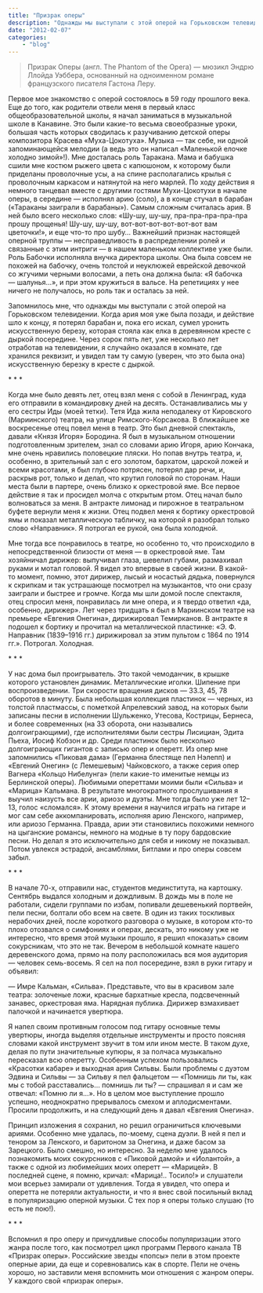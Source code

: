 ```yaml
---
title: "Призрак оперы"
description: "Однажды мы выступали с этой оперой на Горьковском телевидении.  Когда ария моя уже была позади, и действие шло к концу, я потерял барабан и, пока его искал, сумел уронить искусственную березу, которая стояла как елка в деревянном кресте с дыркой посередине.  Через сорок  пять лет,  уже несколько лет отработав на телевидении, я случайно оказался в комнате, где хранился реквизит, и увидел там ту самую (уверен, что это была она)  искусственную березку в кресте с дыркой. "
date: "2012-02-07"
categories: 
    - "blog"
---
```


> Призрак Оперы (англ. The Phantom of the Opera) —&nbsp;мюзикл Эндрю Ллойда Уэббера, основанный на одноименном романе французского писателя Гастона Леру.

Первое мое знакомство с оперой состоялось в 59 году прошлого века. Еще до того, как родители отвели меня в первый класс общеобразовательной школы, я начал заниматься в музыкальной школе в Канавине. Это были какие-то весьма своеобразные уроки, большая часть которых сводилась к разучиванию детской оперы композитора Красева «Муха-Цокотуха». Музыка —&nbsp;так себе, ни одной запоминающейся мелодии (а ведь это он написал «Маленькой елочке холодно зимой»!). Мне досталась роль Таракана. Мама и бабушка сшили мне костюм рыжего цвета с капюшоном, к которому были приделаны проволочные усы, а на спине располагались крылья с проволочным каркасом и натянутой на него марлей. По ходу действия я немного танцевал вместе с другими гостями Мухи-Цокотухи в начале оперы, в середине —&nbsp;исполнял арию (соло), а в конце стучал в барабан («Тараканы заиграли в барабаны»). Самым сложным считалась ария. В ней было всего несколько слов: «Шу-шу, шу-шу, пра-пра-пра-пра-пра прошу прощенья! Шу-шу, шу-шу, вот-вот-вот-вот-вот-вот вам цветочки!», и еще что-то про шубу… Важнейший признак настоящей оперной труппы —&nbsp;несправедливость в распределении ролей и связанные с этим интриги —&nbsp;в нашем маленьком коллективе уже были. Роль Бабочки исполняла внучка директора школы. Она была совсем не похожей на бабочку, очень толстой и неуклюжей еврейской девочкой со жгучими черными волосами, а петь она должна была: «Я бабочка —&nbsp;шалунья…», и при этом кружиться в вальсе. На репетициях у нее ничего не получалось, но роль так и осталась за ней.

Запомнилось мне, что однажды мы выступали с этой оперой на Горьковском телевидении. Когда ария моя уже была позади, и действие шло к концу, я потерял барабан и, пока его искал, сумел уронить искусственную березу, которая стояла как елка в деревянном кресте с дыркой посередине. Через сорок пять лет, уже несколько лет отработав на телевидении, я случайно оказался в комнате, где хранился реквизит, и увидел там ту самую (уверен, что это была она) искусственную березку в кресте с дыркой.

\*&nbsp;\*&nbsp;\*

Когда мне было девять лет, отец взял меня с собой в Ленинград, куда его отправили в командировку дней на десять. Останавливались мы у его сестры Иды (моей тетки). Тетя Ида жила неподалеку от Кировского (Мариинского) театра, на улице Римского-Корсакова. В ближайшее же воскресенье отец повел меня в театр. Это был дневной спектакль, давали «Князя Игоря» Бородина. Я был в музыкальном отношении подготовленным зрителем, знал со словами арию Игоря, арию Кончака, мне очень нравились половецкие пляски. Но попав внутрь театра, и, особенно, в зрительный зал с его золотом, бархатом, царской ложей и всеми красотами, я был глубоко потрясен, потерял дар речи, и, раскрыв рот, только и делал, что крутил головой по сторонам. Наши места были в партере, очень близко к оркестровой яме. Все первое действие я так и просидел молча с открытым ртом. Отец начал было волноваться за меня. В антракте лимонад и пирожное в театральном буфете вернули меня к жизни. Отец подвел меня к бортику оркестровой ямы и показал металлическую табличку, на которой я разобрал только слово «Направник». Я потрогал ее рукой, она была холодной.

Мне тогда все понравилось в театре, но особенно то, что происходило в непосредственной близости от меня —&nbsp;в оркестровой яме. Там хозяйничал дирижер: выпучивал глаза, шевелил губами, размахивал руками и мотал головой. Я видел это впервые в своей жизни. В какой-то момент, помню, этот дирижер, лысый и носастый дядька, повернулся к скрипкам и так устрашающе посмотрел на музыкантов, что они сразу заиграли и быстрее и громче. Когда мы шли домой после спектакля, отец спросил меня, понравилась ли мне опера, и я твердо ответил «да, особенно, дирижер». Лет через тридцать я был в Мариинском театре на премьере «Евгения Онегина», дирижировал Темирканов. В антракте я подошел к бортику и прочитал на металлической пластинке: «Э. Ф. Направник (1839–1916 гг.) дирижировал за этим пультом с 1864 по 1914 гг.». Потрогал. Холодная.

\*&nbsp;\*&nbsp;\*

У нас дома был проигрыватель. Это такой чемоданчик, в крышке которого установлен динамик. Металлические иголки. Шипение при воспроизведении. Три скорости вращения дисков —&nbsp;33.3, 45, 78 оборотов в минуту. Была небольшая коллекция пластинок —&nbsp;черных, из толстой пластмассы, с пометкой Апрелевский завод, на которых были записаны песни в исполнении Шульженко, Утесова, Кострицы, Бернеса, и более современных (на 33 оборота, они назывались долгоиграющими), где исполнителями были сестры Лисициан, Эдита Пьеха, Иосиф Кобзон и др. Среди пластинок было несколько долгоиграющих гигантов с записью опер и оперетт. Из опер мне запомнились «Пиковая дама» (Германна блестяще пел Нэлепп) и «Евгений Онегин» (с Лемешевым) Чайковского, а также серия опер Вагнера «Кольцо Нибелунга» (пели какие-то именитые немцы из Берлинской оперы). Любимыми опереттами моими были «Сильва» и «Марица» Кальмана. В результате многократного прослушивания я выучил наизусть все арии, ариозо и дуэты. Мне тогда было уже лет 12–13, голос «сломался». К этому времени я научился играть на гитаре и мог сам себе аккомпанировать, исполняя арию Ленского, например, или ариозо Германна. Правда, арии эти становились похожими немного на цыганские романсы, немного на модные в ту пору бардовские песни. Но делал я это исключительно для себя и никому не показывал. Потом увлекся эстрадой, ансамблями, Битлами и про оперы совсем забыл.

\*&nbsp;\*&nbsp;\*

В начале 70-х, отправили нас, студентов мединститута, на картошку. Сентябрь выдался холодным и дождливым. В дождь мы в поле не работали, сидели группами по избам, попивали дешевенький портвейн, пели песни, болтали обо всем на свете. В один из таких тоскливых нерабочих дней, после короткого разговора о музыке, в котором кто-то плохо отозвался о симфониях и операх, дескать, это никому уже не интересно, что время этой музыки прошло, я решил «показать» своим сокурсникам, что это не так. Вечером в небольшой комнате нашего деревенского дома, прямо на полу расположилась вся моя аудитория —&nbsp;человек семь-восемь. Я сел на пол посередине, взял в руки гитару и объявил:

—&nbsp;Имре Кальман, «Сильва». Представьте, что вы в красивом зале театра: золоченые ложи, красные бархатные кресла, подсвеченный занавес, оркестровая яма. Нарядная публика. Дирижер взмахивает палочкой и начинается увертюра.

Я напел своим противным голосом под гитару основные темы увертюры, иногда выделяя отдельные инструменты и просто поясняя словами какой инструмент звучит в том или ином месте. В таком духе, делая по пути значительные купюры, я за полчаса музыкально пересказал всю оперетту. Особенным успехом пользовались «Красотки кабаре» и выходная ария Сильвы. Были проблемы с дуэтом Эдвина и Сильвы —&nbsp;за Сильву я пел фальцетом —&nbsp;«Помнишь ли ты, как мы с тобой расставались… помнишь ли ты? —&nbsp;спрашивал я и сам же отвечал: «Помню ли я…». Но в целом мое выступление прошло успешно, неоднократно прерывалось смехом и аплодисментами. Просили продолжить, и на следующий день я давал «Евгения Онегина».

Принцип изложения я сохранил, но решил ограничиться ключевыми ариями. Особенно мне удалась, по-моему, сцена дуэли. В ней я пел и тенором за Ленского, и баритоном за Онегина, и даже басом за Зарецкого. Было смешно, но интересно. За неделю мне удалось познакомить моих сокурсников с «Пиковой дамой» и «Иолантой», а также с одной из любимейших моих оперетт —&nbsp;«Марицей». В последней сцене, я помню, кричал: «Марица!.. Тосило!» и слушатели мои всерьез замирали от удивления. Тогда я увидел, что опера и оперетта не потеряли актуальности, и что я внес свой посильный вклад в популяризацию оперной музыки. С тех пор я оперы только слушаю (то есть не пою!).

\*&nbsp;\*&nbsp;\*

Вспомнил я про оперу и причудливые способы популяризации этого жанра после того, как посмотрел цикл программ Первого канала ТВ «Призрак оперы». Российские звезды «попсы» пели в этом проекте оперные арии, да еще и соревновались как в спорте. Пели не очень хорошо, но заставили меня вспомнить мои отношения с жанром оперы. У каждого свой «призрак оперы».
